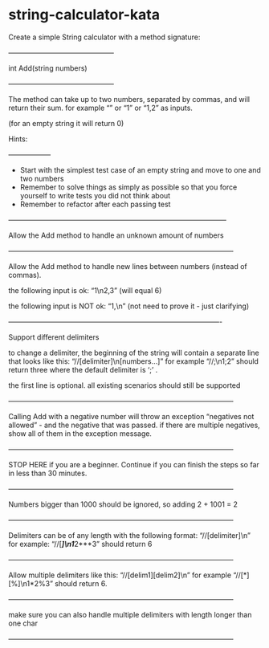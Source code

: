 # string-calculator-kata

Create a simple String calculator with a method signature:

———————————————

int Add(string numbers)

———————————————

The method can take up to two numbers, separated by commas, and will return their sum. 
for example “” or “1” or “1,2” as inputs.


(for an empty string it will return 0) 


Hints:

——————

 - Start with the simplest test case of an empty string and move to one and two numbers
 - Remember to solve things as simply as possible so that you force yourself to write tests you did not think about   
 - Remember to refactor after each passing test

———————————————————————————————

Allow the Add method to handle an unknown amount of numbers

————————————————————————————————

Allow the Add method to handle new lines between numbers (instead of commas).

the following input is ok: “1\n2,3” (will equal 6)

the following input is NOT ok: “1,\n” (not need to prove it - just clarifying)

——————————————————————————————-

Support different delimiters

to change a delimiter, the beginning of the string will contain a separate line that looks like this: “//[delimiter]\n[numbers…]” for example “//;\n1;2” should return three where the default delimiter is ‘;’ .

the first line is optional. all existing scenarios should still be supported

————————————————————————————————

Calling Add with a negative number will throw an exception “negatives not allowed” - and the negative that was passed. 
if there are multiple negatives, show all of them in the exception message.

————————————————————————————————

STOP HERE if you are a beginner. Continue if you can finish the steps so far in less than 30 minutes.

————————————————————————————————

Numbers bigger than 1000 should be ignored, so adding 2 + 1001 = 2

————————————————————————————————

Delimiters can be of any length with the following format: “//[delimiter]\n” for example: “//[***]\n1***2***3” should return 6

————————————————————————————————

Allow multiple delimiters like this: “//[delim1][delim2]\n” for example “//[\*][%]\n1\*2%3” should return 6.

————————————————————————————————

make sure you can also handle multiple delimiters with length longer than one char

————————————————————————————————
